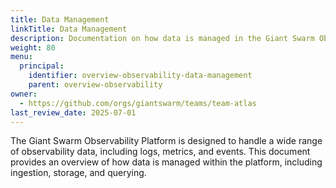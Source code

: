 ```yaml
---
title: Data Management
linkTitle: Data Management
description: Documentation on how data is managed in the Giant Swarm Observability Platform.
weight: 80
menu:
  principal:
    identifier: overview-observability-data-management
    parent: overview-observability
owner:
  - https://github.com/orgs/giantswarm/teams/team-atlas
last_review_date: 2025-07-01
---
```


The Giant Swarm Observability Platform is designed to handle a wide range of observability data, including logs, metrics, and events. This document provides an overview of how data is managed within the platform, including ingestion, storage, and querying.
